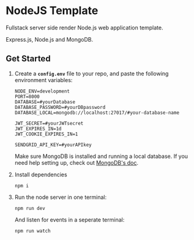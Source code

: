 # NodeJS Template

Fullstack server side render Node.js web application template.

Express.js, Node.js and MongoDB.

## Get Started

1. Create a **`config.env`** file to your repo, and paste the following environment variables:

    ```
    NODE_ENV=development
    PORT=8000
    DATABASE=#yourDatabase
    DATABASE_PASSWORD=#yourDBpassword
    DATABASE_LOCAL=mongodb://localhost:27017/#your-database-name

    JWT_SECRET=#yourJWTsecret
    JWT_EXPIRES_IN=1d
    JWT_COOKIE_EXPIRES_IN=1

    SENDGRID_API_KEY=#yourAPIkey
    ```

    Make sure MongoDB is installed and running a local database. If you need help setting up, check out [MongoDB's doc](https://www.mongodb.com/docs/manual/tutorial/install-mongodb-on-os-x/).

2. Install dependencies

    ```
    npm i
    ```

3. Run the node server in one terminal:
    ```
    npm run dev
    ```
    And listen for events in a seperate terminal:
    ```
    npm run watch
    ```
